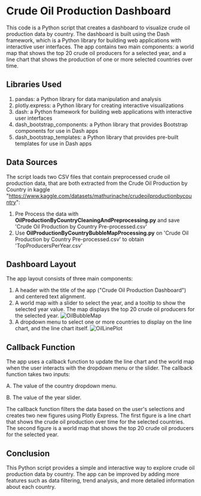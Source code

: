 # Crude Oil Production Dashboard

This code is a Python script that creates a dashboard to visualize crude oil production data by country. The dashboard is built using the Dash framework, which is a Python library for building web applications with interactive user interfaces. The app contains two main components: a world map that shows the top 20 crude oil producers for a selected year, and a line chart that shows the production of one or more selected countries over time.

## Libraries Used

1. pandas: a Python library for data manipulation and analysis
2. plotly.express: a Python library for creating interactive visualizations
3. dash: a Python framework for building web applications with interactive user interfaces
4. dash_bootstrap_components: a Python library that provides Bootstrap components for use in Dash apps
5. dash_bootstrap_templates: a Python library that provides pre-built templates for use in Dash apps

## Data Sources
The script loads two CSV files that contain preprocessed crude oil production data, that are both extracted from the  Crude Oil Production by Country in kaggle "https://www.kaggle.com/datasets/mathurinache/crudeoilproductionbycountry":

1. Pre Process the data with **OilProductionByCountryCleaningAndPreprocessing.py** and save 'Crude Oil Production by Country Pre-processed.csv'
2. Use **OilProductionByCountryBubbleMapProcessing.py** on 'Crude Oil Production by Country Pre-processed.csv' to obtain 'TopProducersPerYear.csv'

## Dashboard Layout
The app layout consists of three main components:

1. A header with the title of the app ("Crude Oil Production Dashboard") and centered text alignment.
2. A world map with a slider to select the year, and a tooltip to show the selected year value. The map displays the top 20 crude oil producers for the selected year.
![OilBubbleMap](https://user-images.githubusercontent.com/55601081/222087783-935f6372-2e21-4f7d-a727-3b777eae2013.png)
3. A dropdown menu to select one or more countries to display on the line chart, and the line chart itself.
![OilLinePlot](https://user-images.githubusercontent.com/55601081/222087787-54994c22-c474-4242-a700-a5fcd5cd86b9.png)

## Callback Function
The app uses a callback function to update the line chart and the world map when the user interacts with the dropdown menu or the slider. The callback function takes two inputs:

A. The value of the country dropdown menu.

B. The value of the year slider.

The callback function filters the data based on the user's selections and creates two new figures using Plotly Express. The first figure is a line chart that shows the crude oil production over time for the selected countries. The second figure is a world map that shows the top 20 crude oil producers for the selected year.

## Conclusion
This Python script provides a simple and interactive way to explore crude oil production data by country. The app can be improved by adding more features such as data filtering, trend analysis, and more detailed information about each country.
